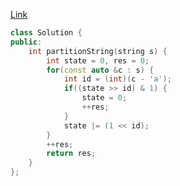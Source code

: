[Link](https://leetcode.cn/problems/optimal-partition-of-string/description/)

```c++
class Solution {
public:
    int partitionString(string s) {
        int state = 0, res = 0;
        for(const auto &c : s) {
            int id = (int)(c - 'a');
            if((state >> id) & 1) {
                state = 0;
                ++res;
            }
            state |= (1 << id);
        }
        ++res;
        return res;
    }
};
```
